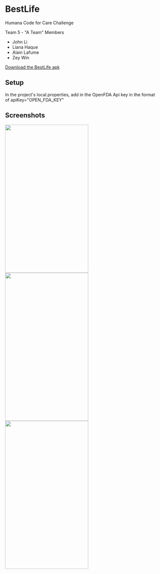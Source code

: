 # BestLife
Humana Code for Care Challenge 

Team 5 - "A Team" Members
- John Li
- Liana Haque
- Alain Lafume
- Zey Win 

[Download the BestLife apk](https://drive.google.com/open?id=1p6MMasrUmPMDISzOST1lhzkPj22Nd36Q)

## Setup
In the project's local.properties, add in the OpenFDA Api key in the format of apiKey="OPEN_FDA_KEY"

## Screenshots

<img src="https://i.imgur.com/LOJmJWu.png" width="270" height="480"> <img src="https://i.imgur.com/YLIWZwC.png" width="270" height="480"> <img src="https://i.imgur.com/Wp0YUT3.png" width="270" height="480">
